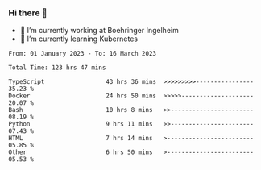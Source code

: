 ### Hi there 👋
- 🔭 I’m currently working at Boehringer Ingelheim
- 🌱 I’m currently learning Kubernetes

 
<!--START_SECTION:waka-->

```text
From: 01 January 2023 - To: 16 March 2023

Total Time: 123 hrs 47 mins

TypeScript                 43 hrs 36 mins  >>>>>>>>>----------------   35.23 %
Docker                     24 hrs 50 mins  >>>>>--------------------   20.07 %
Bash                       10 hrs 8 mins   >>-----------------------   08.19 %
Python                     9 hrs 11 mins   >>-----------------------   07.43 %
HTML                       7 hrs 14 mins   >------------------------   05.85 %
Other                      6 hrs 50 mins   >------------------------   05.53 %
```

<!--END_SECTION:waka-->

 
